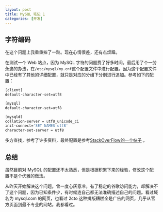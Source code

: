 ```yaml
---
layout: post
title: MySQL 笔记 1
categories: [开发]
---
```


## 字符编码

在这个问题上我重重摔了一跤。现在心情很差，还有点烦躁。

在测试一个 Web 站点，因为 MySQL 字符的问题费了好多时间。最后用了个一劳永逸的办法，在`/etc/mysql/my.cnf`这个配置文件中进行配置。因为这个配置文件中已经有了其他的详细配置，就只是对应的分组下分别进行追加。参考如下的配置：

~~~bash
[client]
default-character-set=utf8

[mysql]
default-character-set=utf8

[mysqld]
collation-server = utf8_unicode_ci
init-connect='SET NAMES utf8'
character-set-server = utf8
~~~

多方查找，参考了许多资料，最终配置是参考[StackOverFlow的一个帖子](http://stackoverflow.com/a/3513812/4390272) 。

## 总结

 虽然目前对 MySQL 的配置还不太熟悉，但是根据积累下来的经验，修改这个配置不是个优雅的做法。

 从昨天开始解决这个问题，曾一度心灰意冷。有了稳定的谷歌访问能力，却解决不了这个问题，因为已知条件少，有时候连自己都无法准确描述自己的问题。看过域名为 mysql.com 的网页，也看过 2cto 这种排版糟糕全是广告的网页，几乎从官方页面到最不专业的网站，我都看过。
